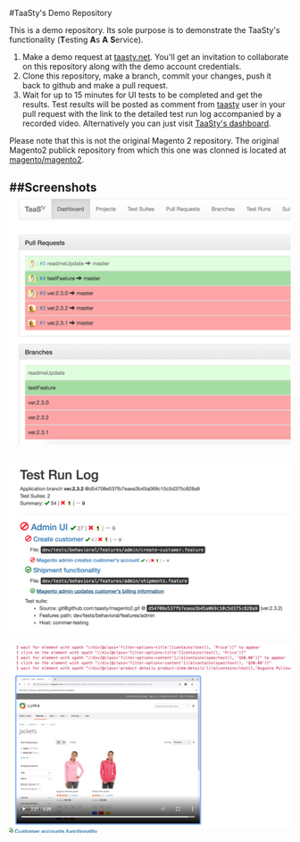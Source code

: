 #TaaSty's Demo Repository

This is a demo repository. Its sole purpose is to demonstrate the TaaSty's
functionality (**T**esting **A**s **A** **S**ervice).

1. Make a demo request at [taasty.net](https://taasty.net/#request-demo). You'll get an
invitation to collaborate on this repository along with the demo account
credentials.
2. Clone this repository, make a branch, commit your changes,
push it back to github and make a pull request.
3. Wait for up to 15 minutes for UI tests to be completed and get the results.
Test results will be posted as comment from [taasty](https://github.com/taasty)
user in your pull request with the link to the detailed test run log
accompanied by a recorded video. Alternatively you can just visit
[TaaSty's dashboard](https://taasty.net/dashboard/).


Please note that this is not the original Magento 2 repository. The original
Magento2 publick repository from which this one was clonned is located at
[magento/magento2](https://github.com/magento/magento2).

##Screenshots
![Dashboard](pub/media/etc/taasty-dashboard.png "Dashboard view")
-
![Log](pub/media/etc/taasty-log.png "Log view")
-
![Log + video](pub/media/etc/taasty-video.png "Log with the video clip")